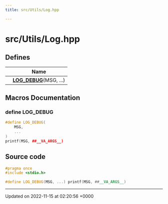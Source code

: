 ```yaml
---
title: src/Utils/Log.hpp

---
```


# src/Utils/Log.hpp



## Defines

|                | Name           |
| -------------- | -------------- |
|  | **[LOG_DEBUG](/modules/group__Utils.md#define-log-debug)**(MSG, ...)  |




## Macros Documentation

### define LOG_DEBUG

```cpp
#define LOG_DEBUG(
    MSG,
    ...
)
printf(MSG, ##__VA_ARGS__)
```


## Source code

```cpp
#pragma once
#include <stdio.h>

#define LOG_DEBUG(MSG, ...) printf(MSG, ##__VA_ARGS__)
```


-------------------------------

Updated on 2022-11-15 at 02:20:56 +0000
